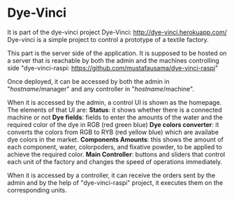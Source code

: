 # Dye-Vinci

It is part of the dye-vinci project Dye-Vinci: http://dye-vinci.herokuapp.com/ Dye-vinci is a simple project to control a prototype of a textile factory.

This part is the server side of the application. It is supposed to be hosted on a server that is reachable by both the admin and the machines controlling side "dye-vinci-raspi: https://github.com/mustafausama/dye-vinci-raspi"

Once deployed, it can be accessed by both the admin in "*hostname*/manager" and any controller in "*hostname*/machine".

When it is accessed by the admin, a control UI is shown as the homepage. The elements of that UI are:
**Status**: it shows whether there is a connected machine or not
**Dye fields**: fields to enter the amounts of the water and the required color of the dye in RGB (red green blue)
**Dye colors converter**: it converts the colors from RGB to RYB (red yellow blue) which are availabe dye colors in the market.
**Components Amounts**: this shows the amount of each component, water, colorpoders, and fixative powder, to be applied to achieve the required color.
**Main Controller**: buttons and sliders that control each unit of the factory and changes the speed of operations immediately.

When it is accessed by a controller, it can receive the orders sent by the admin and by the help of "dye-vinci-raspi" project, it executes them on the corresponding units.
